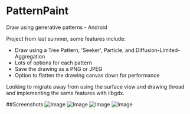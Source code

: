 # PatternPaint
Draw using generative patterns - Android

Project from last summer, some features include: 

- Draw using a Tree Pattern, 'Seeker', Particle, and Diffusion-Limited-Aggregation
- Lots of options for each pattern
- Save the drawing as a PNG or JPEG
- Option to flatten the drawing canvas down for performance

Looking to migrate away from using the surface view and drawing thread and implementing the same features with libgdx.

##Screenshots
![Image](http://i.imgur.com/SfT2lqK.png)
![Image](http://i.imgur.com/q0t7v0X.png)
![Image](http://i.imgur.com/9DKCcJ1.png)
![Image](http://i.imgur.com/6HnHBfQ.png)